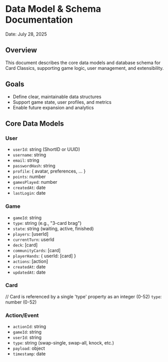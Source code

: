 
# Data Model & Schema Documentation

Date: July 28, 2025

## Overview
This document describes the core data models and database schema for Card Classics, supporting game logic, user management, and extensibility.

## Goals
- Define clear, maintainable data structures
- Support game state, user profiles, and metrics
- Enable future expansion and analytics

## Core Data Models

### User
- `userId`: string (ShortID or UUID)
- `username`: string
- `email`: string
- `passwordHash`: string
- `profile`: { avatar, preferences, ... }
- `points`: number
- `gamesPlayed`: number
- `createdAt`: date
- `lastLogin`: date

### Game
- `gameId`: string
- `type`: string (e.g., "3-card brag")
- `state`: string (waiting, active, finished)
- `players`: [userId]
- `currentTurn`: userId
- `deck`: [card]
- `communityCards`: [card]
- `playerHands`: { userId: [card] }
- `actions`: [action]
- `createdAt`: date
- `updatedAt`: date

### Card
// Card is referenced by a single 'type' property as an integer (0-52)
`type`: number (0-52)

### Action/Event
- `actionId`: string
- `gameId`: string
- `userId`: string
- `type`: string (swap-single, swap-all, knock, etc.)
- `payload`: object
- `timestamp`: date
